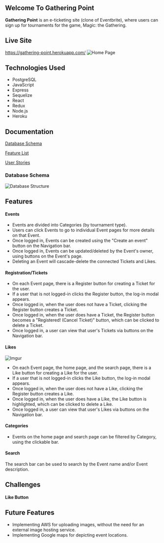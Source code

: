 ## Welcome To Gathering Point
**Gathering Point** is an e-ticketing site (clone of Eventbrite), where users can sign up for tournaments for the game, Magic: the Gathering.


## Live Site
https://gathering-point.herokuapp.com/
![Home Page](https://i.imgur.com/b5IlXrn.png)

## Technologies Used
-   PostgreSQL
-   JavaScript
-   Express
-   Sequelize
-   React
-   Redux
-   Node.js
-   Heroku

## Documentation
[Database Schema](https://github.com/dchen284/gathering-point-solo/wiki/Database-Schema)

[Feature List](https://github.com/dchen284/gathering-point-solo/wiki/Feature-List)

[User Stories](https://github.com/dchen284/gathering-point-solo/wiki/User-Stories)

### Database Schema
![Database Structure](https://i.imgur.com/kqfWS50.png)

## Features

#### Events
* Events are divided into Categories (by tournament type).
* Users can click Events to go to individual Event pages for more details on that Event.
* Once logged in, Events can be created using the "Create an event" button on the Navigation bar.
* Once logged in, Events can be updated/deleted by the Event's owner, using buttons on the Event's page.
* Deleting an Event will cascade-delete the connected Tickets and Likes.

#### Registration/Tickets
* On each Event page, there is a Register button for creating a Ticket for the user.
* If a user that is not logged-in clicks the Register button, the log-in modal appears.
* Once logged in, when the user does not have a Ticket, clicking the Register button creates a Ticket.
* Once logged in, when the user does have a Ticket, the Register button becomes a "Registered! (Cancel Ticket)" button, which can be clicked to delete a Ticket.
* Once logged in, a user can view that user's Tickets via buttons on the Navigation bar.

#### Likes
![Imgur](https://i.imgur.com/jX79tzJ.gif)
* On each Event page, the home page, and the search page, there is a Like button for creating a Like for the user.
* If a user that is not logged-in clicks the Like button, the log-in modal appears.
* Once logged in, when the user does not have a Like, clicking the Register button creates a Like.
* Once logged in, when the user does have a Like, the Like button is highlighted, which can be clicked to delete a Like.
* Once logged in, a user can view that user's Likes via buttons on the Navigation bar.

#### Categories

* Events on the home page and search page can be filtered by Category, using the clickable bar.

#### Search
The search bar can be used to search by the Event name and/or Event description.

## Challenges

#### Like Button

## Future Features
* Implementing AWS for uploading images, without the need for an external image hosting service.
* Implementing Google maps for depicting event locations.
